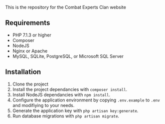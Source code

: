 This is the repository for the Combat Experts Clan website

## Requirements

* PHP 7.1.3 or higher
* Composer
* NodeJS
* Nginx or Apache
* MySQL, SQLite, PostgreSQL, or Microsoft SQL Server

## Installation

1. Clone the project
2. Install the project dependancies with `composer install`.
3. Install NodeJS dependancies with `npm install`.
4. Configure the application environment by copying `.env.example` to `.env` and modifiying to your needs.
5. Generate the application key with `php artisan key:generate`.
6. Run database migrations with `php artisan migrate`.
